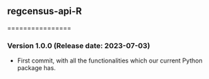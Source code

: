 ## regcensus-api-R 
================

### Version 1.0.0 (Release date: 2023-07-03)
-  First commit, with all the functionalities which our current Python package has.

